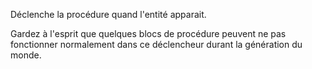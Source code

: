Déclenche la procédure quand l'entité apparait.

Gardez à l'esprit que quelques blocs de procédure peuvent ne pas fonctionner normalement dans ce déclencheur durant la génération du monde.